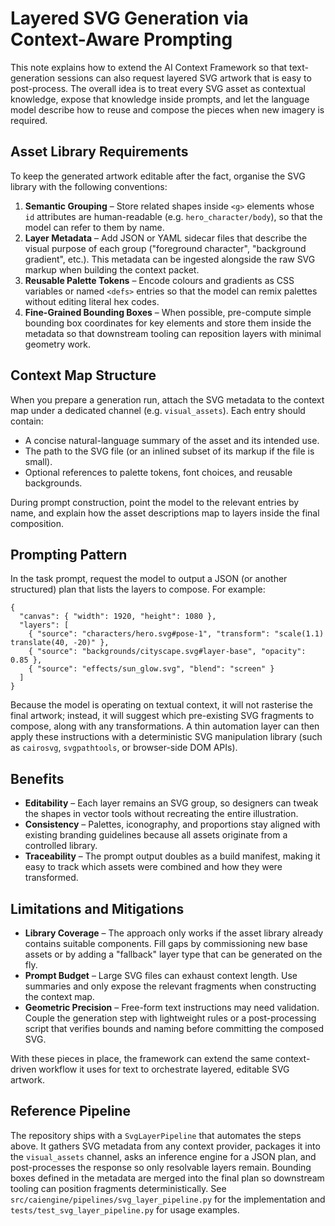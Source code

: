 # Layered SVG Generation via Context-Aware Prompting

This note explains how to extend the AI Context Framework so that text-generation
sessions can also request layered SVG artwork that is easy to post-process.
The overall idea is to treat every SVG asset as contextual knowledge, expose
that knowledge inside prompts, and let the language model describe how to reuse
and compose the pieces when new imagery is required.

## Asset Library Requirements

To keep the generated artwork editable after the fact, organise the SVG library
with the following conventions:

1. **Semantic Grouping** – Store related shapes inside `<g>` elements whose
   `id` attributes are human-readable (e.g. `hero_character/body`), so that the
   model can refer to them by name.
2. **Layer Metadata** – Add JSON or YAML sidecar files that describe the visual
   purpose of each group ("foreground character", "background gradient", etc.).
   This metadata can be ingested alongside the raw SVG markup when building the
   context packet.
3. **Reusable Palette Tokens** – Encode colours and gradients as CSS variables
   or named `<defs>` entries so that the model can remix palettes without
   editing literal hex codes.
4. **Fine-Grained Bounding Boxes** – When possible, pre-compute simple bounding
   box coordinates for key elements and store them inside the metadata so that
   downstream tooling can reposition layers with minimal geometry work.

## Context Map Structure

When you prepare a generation run, attach the SVG metadata to the context map
under a dedicated channel (e.g. `visual_assets`). Each entry should contain:

- A concise natural-language summary of the asset and its intended use.
- The path to the SVG file (or an inlined subset of its markup if the file is
  small).
- Optional references to palette tokens, font choices, and reusable backgrounds.

During prompt construction, point the model to the relevant entries by name, and
explain how the asset descriptions map to layers inside the final composition.

## Prompting Pattern

In the task prompt, request the model to output a JSON (or another structured)
plan that lists the layers to compose. For example:

```jsonc
{
  "canvas": { "width": 1920, "height": 1080 },
  "layers": [
    { "source": "characters/hero.svg#pose-1", "transform": "scale(1.1) translate(40, -20)" },
    { "source": "backgrounds/cityscape.svg#layer-base", "opacity": 0.85 },
    { "source": "effects/sun_glow.svg", "blend": "screen" }
  ]
}
```

Because the model is operating on textual context, it will not rasterise the
final artwork; instead, it will suggest which pre-existing SVG fragments to
compose, along with any transformations. A thin automation layer can then apply
these instructions with a deterministic SVG manipulation library (such as
`cairosvg`, `svgpathtools`, or browser-side DOM APIs).

## Benefits

- **Editability** – Each layer remains an SVG group, so designers can tweak the
  shapes in vector tools without recreating the entire illustration.
- **Consistency** – Palettes, iconography, and proportions stay aligned with
  existing branding guidelines because all assets originate from a controlled
  library.
- **Traceability** – The prompt output doubles as a build manifest, making it
  easy to track which assets were combined and how they were transformed.

## Limitations and Mitigations

- **Library Coverage** – The approach only works if the asset library already
  contains suitable components. Fill gaps by commissioning new base assets or
  by adding a "fallback" layer type that can be generated on the fly.
- **Prompt Budget** – Large SVG files can exhaust context length. Use summaries
  and only expose the relevant fragments when constructing the context map.
- **Geometric Precision** – Free-form text instructions may need validation.
  Couple the generation step with lightweight rules or a post-processing script
  that verifies bounds and naming before committing the composed SVG.

With these pieces in place, the framework can extend the same context-driven
workflow it uses for text to orchestrate layered, editable SVG artwork.

## Reference Pipeline

The repository ships with a `SvgLayerPipeline` that automates the steps above.
It gathers SVG metadata from any context provider, packages it into the
`visual_assets` channel, asks an inference engine for a JSON plan, and
post-processes the response so only resolvable layers remain. Bounding boxes
defined in the metadata are merged into the final plan so downstream tooling can
position fragments deterministically. See
`src/caiengine/pipelines/svg_layer_pipeline.py` for the implementation and
`tests/test_svg_layer_pipeline.py` for usage examples.
